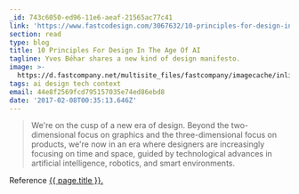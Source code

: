 ```yaml
---
_id: 743c6050-ed96-11e6-aeaf-21565ac77c41
link: 'https://www.fastcodesign.com/3067632/10-principles-for-design-in-the-age-of-ai'
section: read
type: blog
title: 10 Principles For Design In The Age Of AI
tagline: Yves Béhar shares a new kind of design manifesto.
image: >-
  https://d.fastcompany.net/multisite_files/fastcompany/imagecache/inline-large/inline/2017/01/3067632-inline-i-elliq-1-yves-behars-10-principles-for-designing-in-the-age-of-ai.jpg
tags: ai design tech context
email: 44e8f2569fcd795157035e74ed86ebd8
date: '2017-02-08T00:35:13.646Z'
---
```

> We're on the cusp of a new era of design. Beyond the two-dimensional focus on graphics and the three-dimensional focus on products, we're now in an era where designers are increasingly focusing on time and space, guided by technological advances in artificial intelligence, robotics, and smart environments.

Reference <a href="{{ page.link }}" target="_blank">{{ page.title }}.</a>

